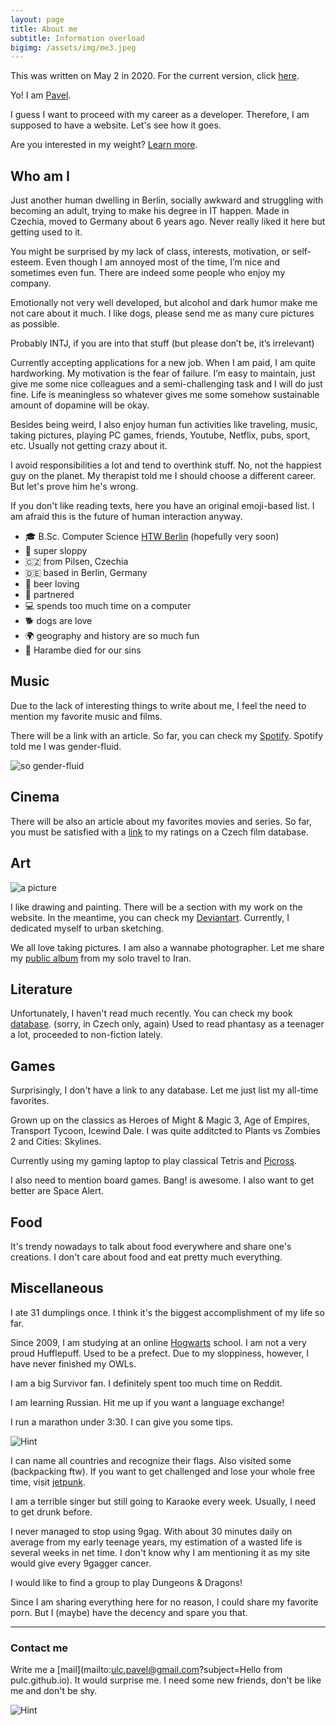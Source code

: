 ```yaml
---
layout: page
title: About me
subtitle: Information overload
bigimg: /assets/img/me3.jpeg	
---
```

This was written on May 2 in 2020. For the current version, click [here](https://pulc.github.io/aboutme).


Yo! I am [Pavel](https://en.wiktionary.org/wiki/Pavel).
 
I guess I want to proceed with my career as a developer. Therefore, I am supposed to have a website. Let's see how it goes.

Are you interested in my weight? [Learn more](https://pulc.github.io/2020-05-02-my-weight/).
 
## Who am I
 
Just another human dwelling in Berlin, socially awkward and struggling with becoming an adult, trying to make his degree in IT happen.
Made in Czechia, moved to Germany about 6 years ago. Never really liked it here but getting used to it.
 
You might be surprised by my lack of class, interests, motivation, or self-esteem. Even though I am annoyed most of the time, I’m nice and sometimes even fun. There are indeed some people who enjoy my company.
 
Emotionally not very well developed, but alcohol and dark humor make me not care about it much. I like dogs, please send me as many cure pictures as possible.
 
Probably INTJ, if you are into that stuff (but please don’t be, it’s irrelevant)
 
Currently accepting applications for a new job. When I am paid, I am quite hardworking. My motivation is the fear of failure. I’m easy to maintain, just give me some nice colleagues and a semi-challenging task and I will do just fine. Life is meaningless so whatever gives me some somehow sustainable amount of dopamine will be okay.
 
Besides being weird, I also enjoy human fun activities like traveling, music, taking pictures, playing PC games, friends, Youtube, Netflix, pubs, sport, etc. Usually not getting crazy about it.
 
I avoid responsibilities a lot and tend to overthink stuff. No, not the happiest guy on the planet. My therapist told me I should choose a different career. But let's prove him he's wrong.

If you don't like reading texts, here you have an original emoji-based list. I am afraid this is the future of human interaction anyway.

*   🎓 B.Sc. Computer Science  [HTW Berlin](https://imi-bachelor.htw-berlin.de/en/) (hopefully very soon)
*   🦥 super sloppy
*   🇨🇿 from Pilsen, Czechia
*   🇩🇪 based in Berlin, Germany
*   🍺 beer loving
*   🌈 partnered
*   💻 spends too much time on a computer
*   🐕 dogs are love
*   🌍 geography and history are so much fun
*   🦍 Harambe died for our sins


## Music

Due to the lack of interesting things to write about me, I feel the need to mention my favorite music and films.

There will be a link with an article. So far, you can check my [Spotify](https://open.spotify.com/playlist/5zgUin1sYKnlb27Z3SDg72?si=UVCtRG7VTOGsLHRxeRBuPQ). Spotify told me I was gender-fluid.

![so gender-fluid](/assets/img/music.png)

## Cinema

There will be also an article about my favorites movies and series. So far, you must be satisfied with a [link](https://www.csfd.cz/uzivatel/346166-pavelulc/hodnoceni/) to my ratings on a Czech film database.

## Art
![a picture](/assets/img/devart1.jpg)

I like drawing and painting. There will be a section with my work on the website. In the meantime, you can check my [Deviantart](https://www.deviantart.com/pavelulc/gallery). Currently, I dedicated myself to urban sketching.

We all love taking pictures. I am also a wannabe photographer. Let me share my [public album](https://goo.gl/photos/ts7oYheLEbxC66Za9) from my solo travel to Iran. 

##  Literature

Unfortunately, I haven't read much recently. You can check my book [database](https://www.databazeknih.cz/uzivatele/pavel-ulc-10432). (sorry, in Czech only, again)
Used to read phantasy as a teenager a lot, proceeded to non-fiction lately. 

##  Games

Surprisingly, I don't have a link to any database. Let me just list my all-time favorites. 

Grown up on the classics as Heroes of Might & Magic 3, Age of Empires, Transport Tycoon, Icewind Dale.
I was quite additcted to Plants vs Zombies 2 and Cities: Skylines.

Currently using my gaming laptop to play classical Tetris and [Picross](http://liouh.com/picross/).

I also need to mention board games. Bang! is awesome. I also want to get better are Space Alert.

##  Food

It's trendy nowadays to talk about food everywhere and share one's creations. I don't care about food and eat pretty much everything.

##  Miscellaneous

I ate 31 dumplings once. I think it's the biggest accomplishment of my life so far.

Since 2009, I am studying at an online [Hogwarts](https://www.hogwarts.cz) school. I am not a very proud Hufflepuff. Used to be a prefect. Due to my sloppiness, however, I have never finished my OWLs.

I am a big Survivor fan. I definitely spent too much time on Reddit.

I am learning Russian. Hit me up if you want a language exchange!

I run a marathon under 3:30. I can give you some tips.


![Hint](/assets/img/responsibilities.png)

I can name all countries and recognize their flags. Also visited some (backpacking ftw). If you want to get challenged and lose your whole free time, visit [jetpunk](https://www.jetpunk.com/users/pavelulc).

I am a terrible singer but still going to Karaoke every week. Usually, I need to get drunk before.

I never managed to stop using 9gag. With about 30 minutes daily on average from my early teenage years, my estimation of a wasted life is several weeks in net time. I don't know why I am mentioning it as my site would give every 9gagger cancer.

I would like to find a group to play Dungeons & Dragons! 

Since I am sharing everything here for no reason, I could share my favorite porn. But I (maybe) have the decency and spare you that.

-----------------------------

### Contact me

Write me a [mail](mailto:ulc.pavel@gmail.com?subject=Hello from pulc.github.io). It would surprise me. I need some new friends, don't be like me and don't be shy.

![Hint](/assets/img/goingout.jpg)

